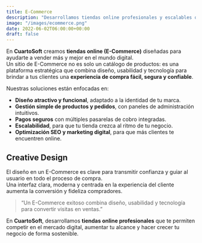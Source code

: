 ```yaml
---
title: E-Commerce
description: "Desarrollamos tiendas online profesionales y escalables que impulsan tus ventas, mejoran la experiencia del cliente y refuerzan tu presencia digital."
image: "/images/ecommerce.png"
date: 2022-06-02T06:00:00+00:00
draft: false
---
```


En **CuartoSoft** creamos **tiendas online (E-Commerce)** diseñadas para ayudarte a vender más y mejor en el mundo digital.  
Un sitio de E-Commerce no es solo un catálogo de productos: es una plataforma estratégica que combina diseño, usabilidad y tecnología para brindar a tus clientes una **experiencia de compra fácil, segura y confiable**.  

Nuestras soluciones están enfocadas en:  

- **Diseño atractivo y funcional**, adaptado a la identidad de tu marca.  
- **Gestión simple de productos y pedidos**, con paneles de administración intuitivos.  
- **Pagos seguros** con múltiples pasarelas de cobro integradas.  
- **Escalabilidad**, para que tu tienda crezca al ritmo de tu negocio.  
- **Optimización SEO y marketing digital**, para que más clientes te encuentren online.  

## Creative Design

El diseño en un E-Commerce es clave para transmitir confianza y guiar al usuario en todo el proceso de compra.  
Una interfaz clara, moderna y centrada en la experiencia del cliente aumenta la conversión y fideliza compradores.  

> “Un E-Commerce exitoso combina diseño, usabilidad y tecnología para convertir visitas en ventas.”  

En **CuartoSoft**, desarrollamos **tiendas online profesionales** que te permiten competir en el mercado digital, aumentar tu alcance y hacer crecer tu negocio de forma sostenible.